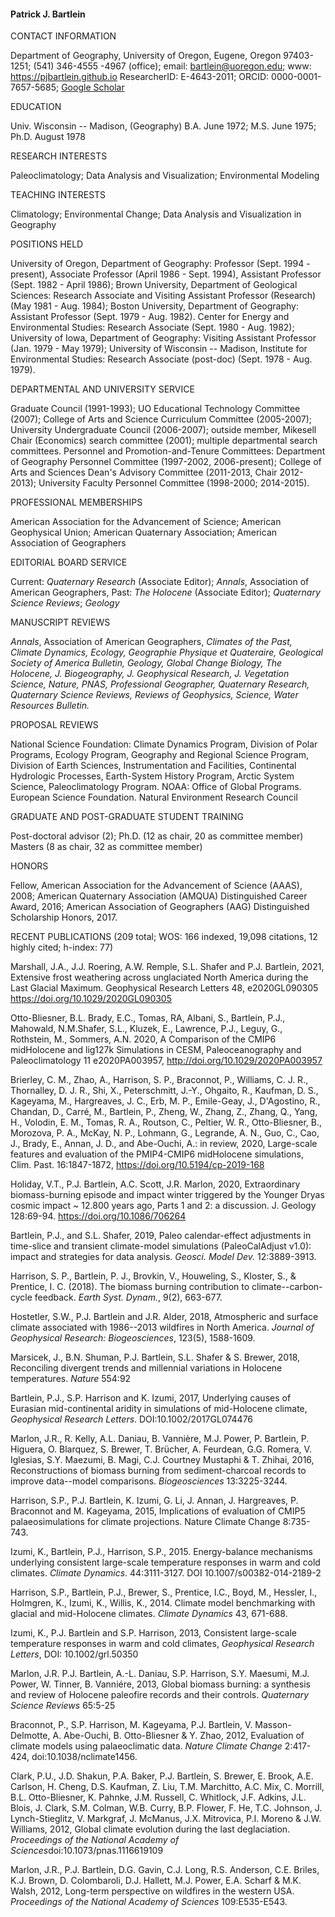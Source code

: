 #### Patrick J. Bartlein 

CONTACT INFORMATION

Department of Geography, University of Oregon, Eugene, Oregon 97403-1251; (541) 346-4555 -4967 (office); email: [bartlein@uoregon.edu](mailto:bartlein@oregon.uoregon.edu); www: https://pjbartlein.github.io ResearcherID: E-4643-2011; ORCID: 0000-0001-7657-5685; [Google Scholar](https://scholar.google.com/citations?user=FTFHPNMAAAAJ&hl=en)

EDUCATION

Univ. Wisconsin \-- Madison, (Geography) B.A. June 1972; M.S. June 1975; Ph.D. August 1978

RESEARCH INTERESTS

Paleoclimatology; Data Analysis and Visualization; Environmental Modeling

TEACHING INTERESTS

Climatology; Environmental Change; Data Analysis and Visualization in Geography

POSITIONS HELD

University of Oregon, Department of Geography: Professor (Sept. 1994 - present), Associate Professor (April 1986 - Sept. 1994), Assistant Professor (Sept. 1982 - April 1986); Brown University, Department of Geological Sciences: Research Associate and Visiting Assistant Professor (Research) (May 1981 - Aug. 1984); Boston University, Department of Geography: Assistant Professor (Sept. 1979 - Aug. 1982). Center for Energy and Environmental Studies: Research Associate (Sept. 1980 - Aug. 1982); University of Iowa, Department of Geography: Visiting Assistant Professor (Jan. 1979 - May 1979); University of Wisconsin \-- Madison, Institute for Environmental Studies: Research Associate (post-doc) (Sept. 1978 - Aug. 1979).

DEPARTMENTAL AND UNIVERSITY SERVICE

Graduate Council (1991-1993); UO Educational Technology Committee (2007); College of Arts and Science Curriculum Committee (2005-2007); University Undergraduate Council (2006-2007); outside member, Mikesell Chair (Economics) search committee (2001); multiple departmental search committees. Personnel and Promotion-and-Tenure Committees: Department of Geography Personnel Committee (1997-2002, 2006-present); College of Arts and Sciences Dean's Advisory Committee (2011-2013, Chair 2012-2013); University Faculty Personnel Committee (1998-2000; 2014-2015).

PROFESSIONAL MEMBERSHIPS

American Association for the Advancement of Science; American Geophysical Union; American Quaternary Association; American Association of Geographers

EDITORIAL BOARD SERVICE

Current: *Quaternary Research* (Associate Editor); *Annals*, Association of American Geographers, Past: *The Holocene* (Associate Editor); *Quaternary Science Reviews*; *Geology*

MANUSCRIPT REVIEWS

*Annals*, Association of American Geographers, *Climates of the Past, Climate Dynamics, Ecology,* *Geographie Physique et Quateraire, Geological Society of America Bulletin, Geology, Global Change Biology, The Holocene, J. Biogeography, J. Geophysical Research, J. Vegetation Science, Nature, PNAS, Professional Geographer, Quaternary Research, Quaternary Science Reviews, Reviews of Geophysics, Science, Water Resources Bulletin.*

PROPOSAL REVIEWS

National Science Foundation: Climate Dynamics Program, Division of Polar Programs, Ecology Program, Geography and Regional Science Program, Division of Earth Sciences, Instrumentation and Facilities, Continental Hydrologic Processes, Earth-System History Program, Arctic System Science, Paleoclimatology Program. NOAA: Office of Global Programs. European Science Foundation. Natural Environment Research Council

GRADUATE AND POST-GRADUATE STUDENT TRAINING

Post-doctoral advisor (2); Ph.D. (12 as chair, 20 as committee member) Masters (8 as chair, 32 as committee member)

HONORS

Fellow, American Association for the Advancement of Science (AAAS), 2008; American Quaternary Association (AMQUA) Distinguished Career Award, 2016; American Association of Geographers (AAG) Distinguished Scholarship Honors, 2017.

RECENT PUBLICATIONS (209 total; WOS: 166 indexed, 19,098 citations, 12 highly cited; h-index: 77)

Marshall, J.A., J.J. Roering, A.W. Remple, S.L. Shafer and P.J. Bartlein, 2021, Extensive frost weathering across unglaciated North America during the Last Glacial Maximum. Geophysical Research Letters 48, e2020GL090305 <https://doi.org/10.1029/2020GL090305>

Otto-Bliesner, B.L. Brady, E.C., Tomas, RA, Albani, S., Bartlein, P.J., Mahowald, N.M.Shafer, S.L., Kluzek, E., Lawrence, P.J., Leguy, G., Rothstein, M., Sommers, A.N. 2020, A Comparison of the CMIP6 midHolocene and lig127k Simulations in CESM, Paleoceanography and Paleoclimatology 11 e2020PA003957, <http://doi.org/10.1029/2020PA003957>

Brierley, C. M., Zhao, A., Harrison, S. P., Braconnot, P., Williams, C. J. R., Thornalley, D. J. R., Shi, X., Peterschmitt, J.-Y., Ohgaito, R., Kaufman, D. S., Kageyama, M., Hargreaves, J. C., Erb, M. P., Emile-Geay, J., D\'Agostino, R., Chandan, D., Carré, M., Bartlein, P., Zheng, W., Zhang, Z., Zhang, Q., Yang, H., Volodin, E. M., Tomas, R. A., Routson, C., Peltier, W. R., Otto-Bliesner, B., Morozova, P. A., McKay, N. P., Lohmann, G., Legrande, A. N., Guo, C., Cao, J., Brady, E., Annan, J. D., and Abe-Ouchi, A.: in review, 2020, Large-scale features and evaluation of the PMIP4-CMIP6 midHolocene simulations, Clim. Past. 16:1847-1872, <https://doi.org/10.5194/cp-2019-168>

Holiday, V.T., P.J. Bartlein, A.C. Scott, J.R. Marlon, 2020, Extraordinary biomass-burning episode and impact winter triggered by the Younger Dryas cosmic impact \~ 12.800 years ago, Parts 1 and 2: a discussion. J. Geology 128:69-94. <https://doi.org/10.1086/706264>

Bartlein, P.J., and S.L. Shafer, 2019, Paleo calendar-effect adjustments in time-slice and transient climate-model simulations (PaleoCalAdjust v1.0): impact and strategies for data analysis. *Geosci. Model Dev.* 12:3889-3913.

Harrison, S. P., Bartlein, P. J., Brovkin, V., Houweling, S., Kloster, S., & Prentice, I. C. (2018). The biomass burning contribution to climate--carbon-cycle feedback. *Earth Syst. Dynam.*, 9(2), 663-677.

Hostetler, S.W., P.J. Bartlein and J.R. Alder, 2018, Atmospheric and surface climate associated with 1986--2013 wildfires in North America. *Journal of Geophysical Research: Biogeosciences*, 123(5), 1588-1609.

Marsicek, J., B.N. Shuman, P.J. Bartlein, S.L. Shafer & S. Brewer, 2018, Reconciling divergent trends and millennial variations in Holocene temperatures. *Nature* 554:92

Bartlein, P.J., S.P. Harrison and K. Izumi, 2017, Underlying causes of Eurasian mid-continental aridity in simulations of mid-Holocene climate, *Geophysical Research Letters*. DOI:10.1002/2017GL074476

Marlon, J.R., R. Kelly, A.L. Daniau, B. Vannière, M.J. Power, P. Bartlein, P. Higuera, O. Blarquez, S. Brewer, T. Brücher, A. Feurdean, G.G. Romera, V. Iglesias, S.Y. Maezumi, B. Magi, C.J. Courtney Mustaphi & T. Zhihai, 2016, Reconstructions of biomass burning from sediment-charcoal records to improve data--model comparisons. *Biogeosciences* 13:3225-3244.

Harrison, S.P., P.J. Bartlein, K. Izumi, G. Li, J. Annan, J. Hargreaves, P. Braconnot and M. Kageyama, 2015, Implications of evaluation of CMIP5 palaeosimulations for climate projections. Nature Climate Change 8:735-743.

Izumi, K., Bartlein, P.J., Harrison, S.P., 2015. Energy-balance mechanisms underlying consistent large-scale temperature responses in warm and cold climates. *Climate Dynamics*. 44:3111-3127. DOI 10.1007/s00382-014-2189-2

Harrison, S.P., Bartlein, P.J., Brewer, S., Prentice, I.C., Boyd, M., Hessler, I., Holmgren, K., Izumi, K., Willis, K., 2014. Climate model benchmarking with glacial and mid-Holocene climates. *Climate Dynamics* 43, 671-688.

Izumi, K., P.J. Bartlein and S.P. Harrison, 2013, Consistent large-scale temperature responses in warm and cold climates, *Geophysical Research Letters*, DOI: 10.1002/grl.50350

Marlon, J.R. P.J. Bartlein, A.-L. Daniau, S.P. Harrison, S.Y. Maesumi, M.J. Power, W. Tinner, B. Vanniére, 2013, Global biomass burning: a synthesis and review of Holocene paleofire records and their controls. *Quaternary Science Reviews* 65:5-25

Braconnot, P., S.P. Harrison, M. Kageyama, P.J. Bartlein, V. Masson-Delmotte, A. Abe-Ouchi, B. Otto-Bliesner & Y. Zhao, 2012, Evaluation of climate models using palaeoclimatic data. *Nature Climate Change* 2:417-424, doi:10.1038/nclimate1456.

Clark, P.U., J.D. Shakun, P.A. Baker, P.J. Bartlein, S. Brewer, E. Brook, A.E. Carlson, H. Cheng, D.S. Kaufman, Z. Liu, T.M. Marchitto, A.C. Mix, C. Morrill, B.L. Otto-Bliesner, K. Pahnke, J.M. Russell, C. Whitlock, J.F. Adkins, J.L. Blois, J. Clark, S.M. Colman, W.B. Curry, B.P. Flower, F. He, T.C. Johnson, J. Lynch-Stieglitz, V. Markgraf, J. McManus, J.X. Mitrovica, P.I. Moreno & J.W. Williams, 2012, Global climate evolution during the last deglaciation. *Proceedings of the National Academy of Sciences*doi:10.1073/pnas.1116619109

Marlon, J.R., P.J. Bartlein, D.G. Gavin, C.J. Long, R.S. Anderson, C.E. Briles, K.J. Brown, D. Colombaroli, D.J. Hallett, M.J. Power, E.A. Scharf & M.K. Walsh, 2012, Long-term perspective on wildfires in the western USA. *Proceedings of the National Academy of Sciences* 109:E535-E543.
